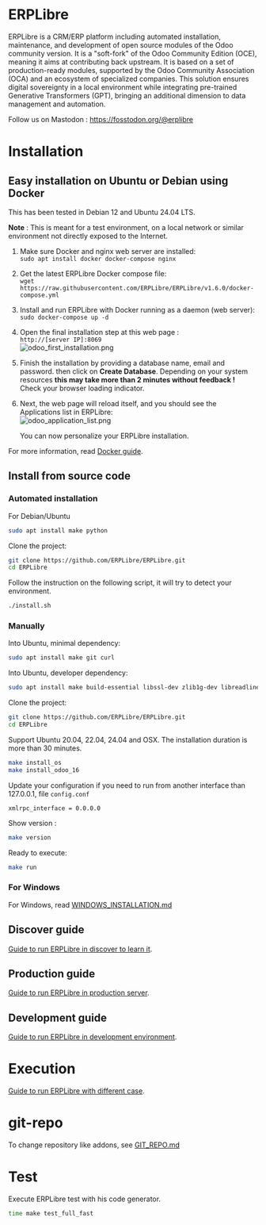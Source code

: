 # ERPLibre

ERPLibre is a CRM/ERP platform including automated installation, maintenance, and development of open source modules of
the Odoo community version. It is a "soft-fork" of the Odoo Community Edition (OCE), meaning it aims at contributing
back upstream.
It is based on a set of production-ready modules, supported by the Odoo Community Association (OCA) and an
ecosystem of specialized companies. This solution ensures digital sovereignty in a local environment while integrating
pre-trained Generative Transformers (GPT), bringing an additional dimension to data management and automation.

Follow us on Mastodon : https://fosstodon.org/@erplibre

# Installation

## Easy installation on Ubuntu or Debian using Docker

This has been tested in Debian 12 and Ubuntu 24.04 LTS.

**Note** : This is meant for a test environment, on a local network or similar environment not directly exposed to the
Internet.

1. Make sure Docker and nginx web server are installed:<BR>
   ```sudo apt install docker docker-compose nginx```
1. Get the latest ERPLibre Docker compose file:<BR>
   ```wget https://raw.githubusercontent.com/ERPLibre/ERPLibre/v1.6.0/docker-compose.yml```
1. Install and run ERPLibre with Docker running as a daemon (web server):<BR>
   ```sudo docker-compose up -d```
1. Open the final installation step at this web page :<BR>
   ```http://[server IP]:8069```<BR>
   ![odoo_first_installation.png](doc/image/odoo_first_installation.png)
1. Finish the installation by providing a database name, email and password. then click on **Create Database**.
   Depending on your system resources **this may take more than 2 minutes without feedback !** Check your browser
   loading indicator.
1. Next, the web page will reload itself, and you should see the Applications list in ERPLibre:<BR>
   ![odoo_application_list.png](doc/image/odoo_application_list.png)

   You can now personalize your ERPLibre installation.

For more information, read [Docker guide](./docker/README.md).

## Install from source code

### Automated installation

For Debian/Ubuntu

```bash
sudo apt install make python
```

Clone the project:

```bash
git clone https://github.com/ERPLibre/ERPLibre.git
cd ERPLibre
```

Follow the instruction on the following script, it will try to detect your environment.

```bash
./install.sh
```

### Manually

Into Ubuntu, minimal dependency:

```bash
sudo apt install make git curl
```

Into Ubuntu, developer dependency:

```bash
sudo apt install make build-essential libssl-dev zlib1g-dev libreadline-dev libsqlite3-dev curl llvm libncurses5-dev libncursesw5-dev xz-utils tk-dev liblzma-dev libbz2-dev libldap2-dev libsasl2-dev
```

Clone the project:

```bash
git clone https://github.com/ERPLibre/ERPLibre.git
cd ERPLibre
```

Support Ubuntu 20.04, 22.04, 24.04 and OSX. The installation duration is more than 30 minutes.

```bash
make install_os
make install_odoo_16
```

Update your configuration if you need to run from another interface than 127.0.0.1, file `config.conf`

```
xmlrpc_interface = 0.0.0.0
```

Show version :

```bash
make version
```

Ready to execute:

```bash
make run
```

### For Windows

For Windows, read [WINDOWS_INSTALLATION.md](doc/WINDOWS_INSTALLATION.md)

## Discover guide

[Guide to run ERPLibre in discover to learn it](./doc/DISCOVER.md).

## Production guide

[Guide to run ERPLibre in production server](./doc/PRODUCTION.md).

## Development guide

[Guide to run ERPLibre in development environment](./doc/DEVELOPMENT.md).

# Execution

[Guide to run ERPLibre with different case](./doc/RUN.md).

# git-repo

To change repository like addons, see [GIT_REPO.md](doc/GIT_REPO.md)

# Test

Execute ERPLibre test with his code generator.

```bash
time make test_full_fast
```
